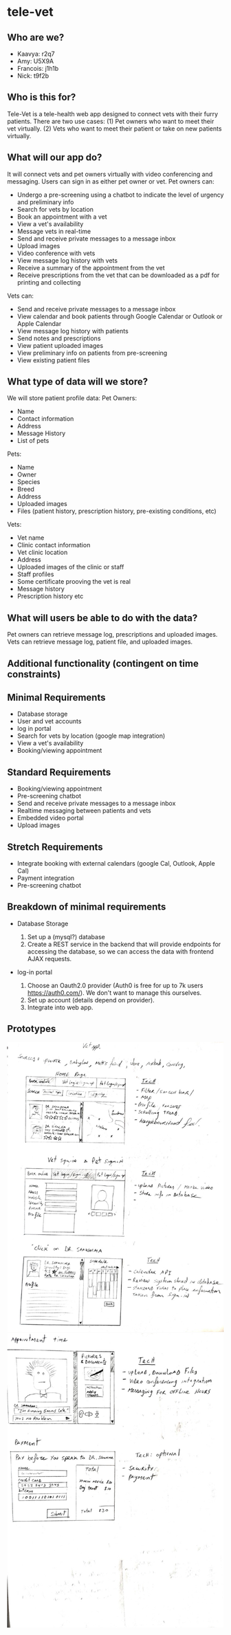 # tele-vet

## Who are we?

- Kaavya: r2q7
- Amy: U5X9A
- Francois: j1h1b
- Nick: t9f2b

## Who is this for?

Tele-Vet is a tele-health web app designed to connect vets with their furry patients. There are two use cases:
(1) Pet owners who want to meet their vet virtually.
(2) Vets who want to meet their patient or take on new patients virtually.

## What will our app do?

It will connect vets and pet owners virtually with video conferencing and messaging. Users can sign in as either pet owner or vet. 
Pet owners can:
- Undergo a pre-screening using a chatbot to indicate the level of urgency and preliminary info
- Search for vets by location
- Book an appointment with a vet
- View a vet's availability
- Message vets in real-time
- Send and receive private messages to a message inbox
- Upload images
- Video conference with vets
- View message log history with vets
- Receive a summary of the appointment from the vet
- Receive prescriptions from the vet that can be downloaded as a pdf for printing and collecting

Vets can:
- Send and receive private messages to a message inbox
- View calendar and book patients through Google Calendar or Outlook or Apple Calendar
- View message log history with patients 
- Send notes and prescriptions
- View patient uploaded images
- View preliminary info on patients from pre-screening
- View existing patient files

## What type of data will we store?

We will store patient profile data: 
Pet Owners:
- Name
- Contact information
- Address
- Message History
- List of pets

Pets:
- Name
- Owner
- Species
- Breed
- Address
- Uploaded images
- Files (patient history, prescription history, pre-existing conditions, etc)

Vets:
- Vet name
- Clinic contact information
- Vet clinic location
- Address
- Uploaded images of the clinic or staff
- Staff profiles
- Some certificate prooving the vet is real
- Message history
- Prescription history etc

## What will users be able to do with the data?

Pet owners can retrieve message log, prescriptions and uploaded images. Vets can retrieve message log, patient file, and uploaded images.

## Additional functionality (contingent on time constraints)

## Minimal Requirements
- Database storage 
- User and vet accounts
- log in portal
- Search for vets by location (google map integration)
- View a vet's availability
- Booking/viewing appointment

## Standard Requirements
- Booking/viewing appointment
- Pre-screening chatbot
- Send and receive private messages to a message inbox
- Realtime messaging between patients and vets
- Embedded video portal
- Upload images

## Stretch Requirements
- Integrate booking with external calendars (google Cal, Outlook, Apple Cal)
- Payment integration
- Pre-screening chatbot

## Breakdown of minimal requirements
- Database Storage
    1. Set up a (mysql?) database
    2. Create a REST service in the backend that will provide endpoints for accessing the database, so we can access the
        data with frontend AJAX requests.

- log-in portal
    1. Choose an Oauth2.0 provider (Auth0 is free for up to 7k users https://auth0.com/). We don't want to manage this ourselves.
    2. Set up account (details depend on provider).
    3. Integrate into web app.

## Prototypes

![initialSketches](sketches.jpg)
![initialSketches2](sketches2.jpg)
